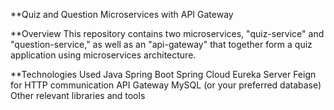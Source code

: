 **Quiz and Question Microservices with API Gateway

**Overview
This repository contains two microservices, "quiz-service" and "question-service," as well as an "api-gateway" that together form a quiz application using microservices architecture.

**Technologies Used
Java
Spring Boot
Spring Cloud
Eureka Server
Feign for HTTP communication
API Gateway
MySQL (or your preferred database)
Other relevant libraries and tools
